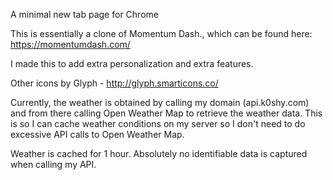 A minimal new tab page for Chrome

This is essentially a clone of Momentum Dash., which can be found here: https://momentumdash.com/

I made this to add extra personalization and extra features.

Other icons by Glyph - http://glyph.smarticons.co/

Currently, the weather is obtained by calling my domain (api.k0shy.com) and from there calling Open Weather Map to retrieve the weather data. This is so I can cache weather conditions on my server so I don't need to do excessive API calls to Open Weather Map.

Weather is cached for 1 hour. Absolutely no identifiable data is captured when calling my API.
